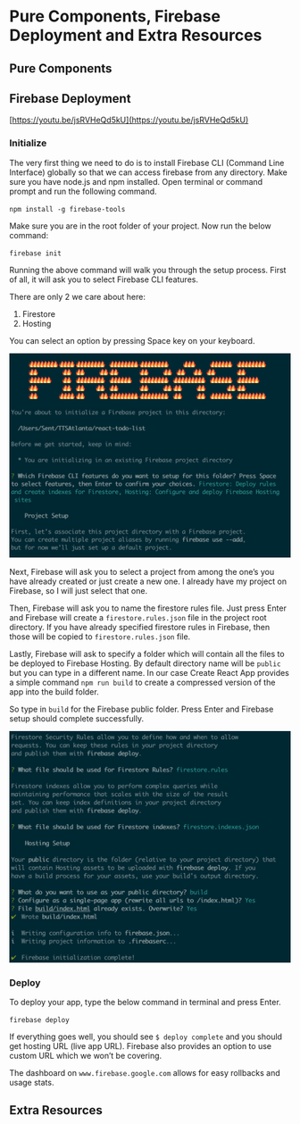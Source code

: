 # Pure Components, Firebase Deployment and Extra Resources

## Pure Components

## Firebase Deployment

[https://youtu.be/jsRVHeQd5kU](https://youtu.be/jsRVHeQd5kU)

### Initialize

The very first thing we need to do is to install Firebase CLI (Command Line Interface) globally so that we can access firebase from any directory. Make sure you have node.js and npm installed. Open terminal or command prompt and run the following command.

`npm install -g firebase-tools`

Make sure you are in the root folder of your project. Now run the below command:

`firebase init`

Running the above command will walk you through the setup process. First of all, it will ask you to select Firebase CLI features.

There are only 2 we care about here:

1.  Firestore
1.  Hosting

You can select an option by pressing Space key on your keyboard.

![Firebase CLI](./images/firebase-deploy-01.png)

Next, Firebase will ask you to select a project from among the one’s you have already created or just create a new one. I already have my project on Firebase, so I will just select that one.

Then, Firebase will ask you to name the firestore rules file. Just press Enter and Firebase will create a `firestore.rules.json` file in the project root directory. If you have already specified firestore rules in Firebase, then those will be copied to `firestore.rules.json` file.

Lastly, Firebase will ask to specify a folder which will contain all the files to be deployed to Firebase Hosting. By default directory name will be `public` but you can type in a different name. In our case Create React App provides a simple command `npm run build` to create a compressed version of the app into the build folder.

So type in `build` for the Firebase public folder. Press Enter and Firebase setup should complete successfully.

![Firebase CLI Build](./images/firebase-deploy-02.png)

### Deploy

To deploy your app, type the below command in terminal and press Enter.

`firebase deploy`

If everything goes well, you should see `$ deploy complete` and you should get hosting URL (live app URL). Firebase also provides an option to use custom URL which we won’t be covering.

The dashboard on `www.firebase.google.com` allows for easy rollbacks and usage stats.

## Extra Resources
